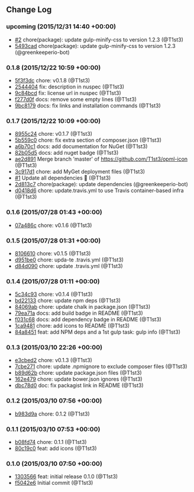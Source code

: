## Change Log

### upcoming (2015/12/31 14:40 +00:00)
- [#2](https://github.com/t1st3/opml-icon/pull/2) chore(package): update gulp-minify-css to version 1.2.3 (@T1st3)
- [5493cad](https://github.com/T1st3/opml-icon/commit/5493cad6e7de3d1d0fc0cde201e581d2ef86f069) chore(package): update gulp-minify-css to version 1.2.3 (@greenkeeperio-bot)

### 0.1.8 (2015/12/22 10:59 +00:00)
- [5f3f3dc](https://github.com/T1st3/opml-icon/commit/5f3f3dc8cf0a3676cee179db594cfd3b0d0a29b1) chore: v0.1.8 (@T1st3)
- [2544404](https://github.com/T1st3/opml-icon/commit/2544404f469f9cdd176683e8231fb68e521c5d47) fix: description in nuspec (@T1st3)
- [9c84bcd](https://github.com/T1st3/opml-icon/commit/9c84bcdbcaab4782e988f7e9d60728c8599bfc2b) fix: license url in nuspec (@T1st3)
- [f277d0f](https://github.com/T1st3/opml-icon/commit/f277d0fdf14d1011f473af9a4f7eb66dc6858665) docs: remove some empty lines (@T1st3)
- [9bc8179](https://github.com/T1st3/opml-icon/commit/9bc8179e1b0c9a8981d28eccbc0fbd32ee0d7010) docs: fix links and installation commands (@T1st3)

### 0.1.7 (2015/12/22 10:09 +00:00)
- [8955c24](https://github.com/T1st3/opml-icon/commit/8955c240b9a5720750c4ae2aba13a70885b54de6) chore: v0.1.7 (@T1st3)
- [5b559c0](https://github.com/T1st3/opml-icon/commit/5b559c0076c78361b9e4f6a2db34f28ff9c06cf0) chore: fix extra section of composer.json (@T1st3)
- [a6b70c1](https://github.com/T1st3/opml-icon/commit/a6b70c14ea391c873eea41fb101f7f34c7f9afad) docs: add documentation for NuGet (@T1st3)
- [82b05d5](https://github.com/T1st3/opml-icon/commit/82b05d5fbfa07cfca9546247414bc9914d30ba9d) docs: add nuget badge (@T1st3)
- [ae2d891](https://github.com/T1st3/opml-icon/commit/ae2d891e54adfdb934fb61a2561bf722c2836cbd) Merge branch 'master' of https://github.com/T1st3/opml-icon (@T1st3)
- [3c917d1](https://github.com/T1st3/opml-icon/commit/3c917d12017ed53bf86094fdb3cba3153175f5cd) chore: add MyGet deployment files (@T1st3)
- [#1](https://github.com/t1st3/opml-icon/pull/1) Update all dependencies 🌴 (@T1st3)
- [2d813c7](https://github.com/T1st3/opml-icon/commit/2d813c7c8a359c30973e75f016f1ef97260b0336) chore(package): update dependencies (@greenkeeperio-bot)
- [d0418d6](https://github.com/T1st3/opml-icon/commit/d0418d6dd2c28cf97c028dbeb0c6cb567535f63e) chore: update.travis.yml to use Travis container-based infra (@T1st3)

### 0.1.6 (2015/07/28 01:43 +00:00)
- [07a486c](https://github.com/T1st3/opml-icon/commit/07a486c04bbccd4e4cf7995e69491b5bf832af4f) chore: v0.1.6 (@T1st3)

### 0.1.5 (2015/07/28 01:31 +00:00)
- [8106610](https://github.com/T1st3/opml-icon/commit/8106610fcf536a55518e103f9e7f2061138bee75) chore: v0.1.5 (@T1st3)
- [d951be0](https://github.com/T1st3/opml-icon/commit/d951be0bd2df1d2d35300792f1c12f26722713c0) chore: upda-te .travis.yml (@T1st3)
- [d84d090](https://github.com/T1st3/opml-icon/commit/d84d0902b5b935c04ae297171b2327c6c2878ad4) chore: update .travis.yml (@T1st3)

### 0.1.4 (2015/07/28 01:11 +00:00)
- [5c34c93](https://github.com/T1st3/opml-icon/commit/5c34c933a3df2965ca506ec9bf55db57a5298bcc) chore: v0.1.4 (@T1st3)
- [bd22133](https://github.com/T1st3/opml-icon/commit/bd2213393c655cf3824d3668891e4d64ce7c26b8) chore: update npm deps (@T1st3)
- [84069ab](https://github.com/T1st3/opml-icon/commit/84069ab6f1d44ef210f2cbe6f9e7cc62dc92f31b) chore: update chalk in package.json (@T1st3)
- [79ea71a](https://github.com/T1st3/opml-icon/commit/79ea71a18855b25efee1bfc7ea1d0dc4b8e10349) docs: add build badge in README (@T1st3)
- [f031c68](https://github.com/T1st3/opml-icon/commit/f031c68b15bf4e6300de0e563b44fb8a1e4e5875) docs: add dependency badge in README (@T1st3)
- [1ca9481](https://github.com/T1st3/opml-icon/commit/1ca94811d8c043c33f20a571044cbbdc96c40ca1) chore: add icons to README (@T1st3)
- [84a8451](https://github.com/T1st3/opml-icon/commit/84a84514012d14be5693c69b5b69453a58b8b64d) feat: add NPM deps and a 1st gulp task: gulp info (@T1st3)

### 0.1.3 (2015/03/10 22:26 +00:00)
- [e3cbed2](https://github.com/T1st3/opml-icon/commit/e3cbed2a83ac184116bdafd9d5e4fb84575206d1) chore: v0.1.3 (@T1st3)
- [7cbe271](https://github.com/T1st3/opml-icon/commit/7cbe2710b0b385557b48f62741c5fa243510aae5) chore: update .npmignore to exclude composer files (@T1st3)
- [b89d62b](https://github.com/T1st3/opml-icon/commit/b89d62b37ecc068ccf539f894e76e7aaa3476810) chore: update package.json files (@T1st3)
- [162e479](https://github.com/T1st3/opml-icon/commit/162e479f8685d46627efc4596df6e4ff17c468e3) chore: update bower.json ignores (@T1st3)
- [dbc78d0](https://github.com/T1st3/opml-icon/commit/dbc78d02e6392f8fde942cf1a7fa62d89d4389f6) doc: fix packagist link in README (@T1st3)

### 0.1.2 (2015/03/10 07:56 +00:00)
- [b983d9a](https://github.com/T1st3/opml-icon/commit/b983d9a9592e266949f6c01b47c021929cd32a2d) chore: 0.1.2 (@T1st3)

### 0.1.1 (2015/03/10 07:53 +00:00)
- [b08fd74](https://github.com/T1st3/opml-icon/commit/b08fd74c3230a3902619393d25e9446f12e81038) chore: 0.1.1 (@T1st3)
- [80c19c0](https://github.com/T1st3/opml-icon/commit/80c19c0ffaa8c54f420cd0f268b48369de13be24) feat: add icons (@T1st3)

### 0.1.0 (2015/03/10 07:50 +00:00)
- [1303566](https://github.com/T1st3/opml-icon/commit/1303566456844d0879a1f5a7fde716ad3154d50f) feat: initial release 0.1.0 (@T1st3)
- [f5042e6](https://github.com/T1st3/opml-icon/commit/f5042e6cc8515d5992796f941abd5740ea8b15bb) Initial commit (@T1st3)